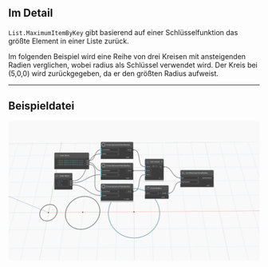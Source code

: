 ## Im Detail
`List.MaximumItemByKey` gibt basierend auf einer Schlüsselfunktion das größte Element in einer Liste zurück.

Im folgenden Beispiel wird eine Reihe von drei Kreisen mit ansteigenden Radien verglichen, wobei radius als Schlüssel verwendet wird. Der Kreis bei (5,0,0) wird zurückgegeben, da er den größten Radius aufweist.
___
## Beispieldatei

![List.MaximumItemByKey](./List.MaximumItemByKey_img.jpg)
